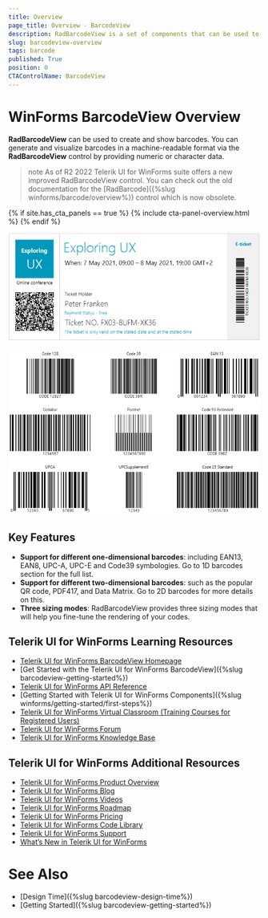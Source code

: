 ```yaml
---
title: Overview
page_title: Overview - BarcodeView
description: RadBarcodeView is a set of components that can be used to create, show and read barcodes. 
slug: barcodeview-overview
tags: barcode
published: True
position: 0 
CTAControlName: BarcodeView
---
```


# WinForms BarcodeView Overview

**RadBarcodeView** can be used to create and show barcodes. You can generate and visualize barcodes in a machine-readable format via the **RadBarcodeView** control by providing numeric or character data. 

>note As of R2 2022 Telerik UI for WinForms suite offers a new improved RadBarcodeView control. You can check out the old documentation for the [RadBarcode]({%slug winforms/barcode/overview%}) control which is now obsolete.

{% if site.has_cta_panels == true %}
{% include cta-panel-overview.html %}
{% endif %}

![WinForms RadBarcodeView Sample Overview](images/barcodeview-overview001.png)

![WinForms RadBarcodeView Overview Sample](images/barcodeview-overview002.png)

## Key Features

* **Support for different one-dimensional barcodes**: including EAN13, EAN8, UPC-A, UPC-E and Code39 symbologies. Go to 1D barcodes section for the full list.
* **Support for different two-dimensional barcodes**: such as the popular QR code, PDF417, and Data Matrix. Go to 2D barcodes for more details on this.
* **Three sizing modes**: RadBarcodeView provides three sizing modes that will help you fine-tune the rendering of your codes.


## Telerik UI for WinForms Learning Resources
* [Telerik UI for WinForms BarcodeView Homepage](https://www.telerik.com/products/winforms/barcode.aspx)
* [Get Started with the Telerik UI for WinForms BarcodeView]({%slug barcodeview-getting-started%})
* [Telerik UI for WinForms API Reference](https://docs.telerik.com/devtools/winforms/api/)
* [Getting Started with Telerik UI for WinForms Components]({%slug winforms/getting-started/first-steps%})
* [Telerik UI for WinForms Virtual Classroom (Training Courses for Registered Users)](https://learn.telerik.com/learn/course/external/view/elearning/17/TelerikUIforWinForms) 
* [Telerik UI for WinForms Forum](https://www.telerik.com/forums/winforms)
* [Telerik UI for WinForms Knowledge Base](https://docs.telerik.com/devtools/winforms/knowledge-base)


## Telerik UI for WinForms Additional Resources
* [Telerik UI for WinForms Product Overview](https://www.telerik.com/products/winforms.aspx)
* [Telerik UI for WinForms Blog](https://www.telerik.com/blogs/desktop-winforms)
* [Telerik UI for WinForms Videos](https://www.telerik.com/videos/product/winforms)
* [Telerik UI for WinForms Roadmap](https://www.telerik.com/support/whats-new/winforms/roadmap)
* [Telerik UI for WinForms Pricing](https://www.telerik.com/purchase/individual/winforms.aspx)
* [Telerik UI for WinForms Code Library](https://www.telerik.com/support/code-library/winforms)
* [Telerik UI for WinForms Support](https://www.telerik.com/support/winforms)
* [What’s New in Telerik UI for WinForms](https://www.telerik.com/support/whats-new/winforms)

# See Also

* [Design Time]({%slug barcodeview-design-time%})
* [Getting Started]({%slug barcodeview-getting-started%})
 
        
